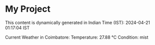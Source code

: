 # My Project

This content is dynamically generated in Indian Time (IST): 2024-04-21 01:17:04 IST


Current Weather in Coimbatore:
Temperature: 27.88 °C
Condition: mist
